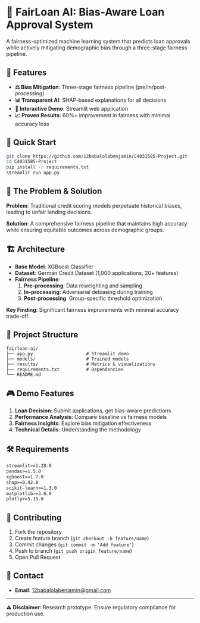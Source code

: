 # 🏦 FairLoan AI: Bias-Aware Loan Approval System
A fairness-optimized machine learning system that predicts loan approvals while actively mitigating demographic bias through a three-stage fairness pipeline.

## 🌟 Features

- **⚖️ Bias Mitigation**: Three-stage fairness pipeline (pre/in/post-processing)
- **📊 Transparent AI**: SHAP-based explanations for all decisions
- **🚀 Interactive Demo**: Streamlit web application
- **📈 Proven Results**: 60%+ improvement in fairness with minimal accuracy loss

## 🚀 Quick Start

```bash
git clone https://github.com/12babalolabenjamin/C4031585-Project.git
cd C4031585-Project
pip install -r requirements.txt
streamlit run app.py
```

## 🎯 The Problem & Solution

**Problem**: Traditional credit scoring models perpetuate historical biases, leading to unfair lending decisions.

**Solution**: A comprehensive fairness pipeline that maintains high accuracy while ensuring equitable outcomes across demographic groups.

## 🏗️ Architecture

- **Base Model**: XGBoost Classifier
- **Dataset**: German Credit Dataset (1,000 applications, 20+ features)
- **Fairness Pipeline**:
  1. **Pre-processing**: Data reweighting and sampling
  2. **In-processing**: Adversarial debiasing during training
  3. **Post-processing**: Group-specific threshold optimization

**Key Finding**: Significant fairness improvements with minimal accuracy trade-off.

## 📁 Project Structure

```
fairloan-ai/
├── app.py                    # Streamlit demo
├── models/                   # Trained models
├── results/                  # Metrics & visualizations
├── requirements.txt          # Dependencies
└── README.md
```

## 🎮 Demo Features

1. **Loan Decision**: Submit applications, get bias-aware predictions
2. **Performance Analysis**: Compare baseline vs fairness models
3. **Fairness Insights**: Explore bias mitigation effectiveness
4. **Technical Details**: Understanding the methodology

## 🛠️ Requirements

```txt
streamlit>=1.28.0
pandas>=1.5.0
xgboost>=1.7.0
shap>=0.42.0
scikit-learn>=1.3.0
matplotlib>=3.6.0
plotly>=5.15.0
```

## 🤝 Contributing

1. Fork the repository
2. Create feature branch (`git checkout -b feature/name`)
3. Commit changes (`git commit -m 'Add feature'`)
4. Push to branch (`git push origin feature/name`)
5. Open Pull Request

## 🔗 Contact

- **Email**: 12babalolabenjamin@gmail.com

---

**⚠️ Disclaimer**: Research prototype. Ensure regulatory compliance for production use.
